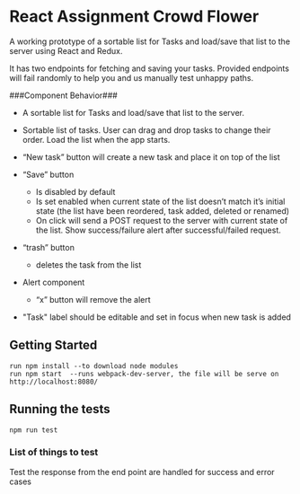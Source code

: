 # React Assignment Crowd Flower

A working prototype of a sortable list for Tasks and load/save that list to the server using React and Redux.

It has two endpoints for fetching and saving your tasks. Provided endpoints will fail randomly to help you and us manually test unhappy paths.

###Component Behavior###
  * A sortable list for Tasks and load/save that list to the server.

  * Sortable list of tasks. User can drag and drop tasks to change their order. Load the list when the app starts.
  * “New task” button will create a new task and place it on top of the list
  * “Save” button
    * Is disabled by default
    *   Is set enabled when current state of the list doesn’t match it’s initial state (the list have been reordered, task    added, deleted or renamed)
    * On click will send a POST request to the server with current state of the list. Show success/failure alert after     successful/failed request.
  * “trash” button
      * deletes the task from the list
  * Alert component
    * “x” button will remove the alert
  * "Task" label should be editable and set in focus when new task is added

 
## Getting Started

```
run npm install --to download node modules
run npm start  --runs webpack-dev-server, the file will be serve on http://localhost:8080/
```

## Running the tests

```
npm run test
```

### List of things to test

Test the response from the end point are handled for success and error cases





